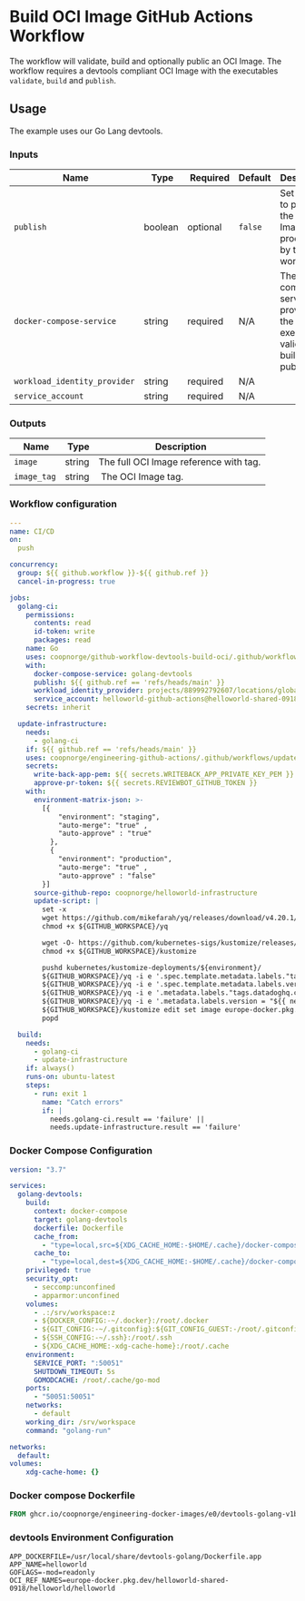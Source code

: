 # Build OCI Image GitHub Actions Workflow

The workflow will validate, build and optionally public an OCI Image. The
workflow requires a devtools compliant OCI Image with the executables
`validate`, `build` and `publish`.

## Usage

The example uses our Go Lang devtools.

### Inputs

| Name                         | Type    | Required | Default | Description |
|------------------------------|---------|----------|---------|-------------|
| `publish`                    | boolean | optional | `false` | Set to true to publish the OCI Image produced by this workflow. |
| `docker-compose-service`     | string  | required | N/A     | The docker compose service providing the CI executables validate, build and publish.                     |
| `workload_identity_provider` | string  | required | N/A     | |
| `service_account`            | string  | required | N/A     | |

### Outputs

| Name        | Type   | Description                            |
|-------------|--------|----------------------------------------|
| `image`     | string | The full OCI Image reference with tag. |
| `image_tag` | string | The OCI Image tag.                     |

### Workflow configuration

```yaml title=".github/workflows/cicd.yaml"
---
name: CI/CD
on:
  push

concurrency:
  group: ${{ github.workflow }}-${{ github.ref }}
  cancel-in-progress: true

jobs:
  golang-ci:
    permissions:
      contents: read
      id-token: write
      packages: read
    name: Go
    uses: coopnorge/github-workflow-devtools-build-oci/.github/workflows/oci-ci.yaml@v1
    with:
      docker-compose-service: golang-devtools
      publish: ${{ github.ref == 'refs/heads/main' }}
      workload_identity_provider: projects/889992792607/locations/global/workloadIdentityPools/github-actions/providers/github-actions-provider
      service_account: helloworld-github-actions@helloworld-shared-0918.iam.gserviceaccount.com
    secrets: inherit

  update-infrastructure:
    needs:
      - golang-ci
    if: ${{ github.ref == 'refs/heads/main' }}
    uses: coopnorge/engineering-github-actions/.github/workflows/update-infrastructure-repo.yaml@main
    secrets:
      write-back-app-pem: ${{ secrets.WRITEBACK_APP_PRIVATE_KEY_PEM }}
      approve-pr-token: ${{ secrets.REVIEWBOT_GITHUB_TOKEN }}
    with:
      environment-matrix-json: >-
        [{
            "environment": "staging",
            "auto-merge": "true" ,
            "auto-approve" : "true"
          },
          {
            "environment": "production",
            "auto-merge": "true" ,
            "auto-approve" : "false"
        }]
      source-github-repo: coopnorge/helloworld-infrastructure
      update-script: |
        set -x
        wget https://github.com/mikefarah/yq/releases/download/v4.20.1/yq_linux_amd64 -O ${GITHUB_WORKSPACE}/yq
        chmod +x ${GITHUB_WORKSPACE}/yq

        wget -O- https://github.com/kubernetes-sigs/kustomize/releases/download/kustomize%2Fv4.5.2/kustomize_v4.5.2_linux_amd64.tar.gz | tar -C ${GITHUB_WORKSPACE} -zxvf -
        chmod +x ${GITHUB_WORKSPACE}/kustomize

        pushd kubernetes/kustomize-deployments/${environment}/
        ${GITHUB_WORKSPACE}/yq -i e '.spec.template.metadata.labels."tags.datadoghq.com/version" = "${{ needs.golang-ci.outputs.image_tag }}"' deployment.yaml
        ${GITHUB_WORKSPACE}/yq -i e '.spec.template.metadata.labels.version = "${{ needs.golang-ci.outputs.image_tag }}"' deployment.yaml
        ${GITHUB_WORKSPACE}/yq -i e '.metadata.labels."tags.datadoghq.com/version" = "${{ needs.golang-ci.outputs.image_tag }}"' deployment.yaml
        ${GITHUB_WORKSPACE}/yq -i e '.metadata.labels.version = "${{ needs.golang-ci.outputs.image_tag }}"' deployment.yaml
        ${GITHUB_WORKSPACE}/kustomize edit set image europe-docker.pkg.dev/helloworld-shared-0918/helloworld/helloworld="${{ needs.golang-ci.outputs.image }}"
        popd

  build:
    needs:
      - golang-ci
      - update-infrastructure
    if: always()
    runs-on: ubuntu-latest
    steps:
      - run: exit 1
        name: "Catch errors"
        if: |
          needs.golang-ci.result == 'failure' ||
          needs.update-infrastructure.result == 'failure'
```

### Docker Compose Configuration

```yaml title="docker-compose.yaml"
version: "3.7"

services:
  golang-devtools:
    build:
      context: docker-compose
      target: golang-devtools
      dockerfile: Dockerfile
      cache_from:
        - "type=local,src=${XDG_CACHE_HOME:-$HOME/.cache}/docker-compose,ignore-error=true"
      cache_to:
        - "type=local,dest=${XDG_CACHE_HOME:-$HOME/.cache}/docker-compose"
    privileged: true
    security_opt:
      - seccomp:unconfined
      - apparmor:unconfined
    volumes:
      - .:/srv/workspace:z
      - ${DOCKER_CONFIG:-~/.docker}:/root/.docker
      - ${GIT_CONFIG:-~/.gitconfig}:${GIT_CONFIG_GUEST:-/root/.gitconfig}
      - ${SSH_CONFIG:-~/.ssh}:/root/.ssh
      - ${XDG_CACHE_HOME:-xdg-cache-home}:/root/.cache
    environment:
      SERVICE_PORT: ":50051"
      SHUTDOWN_TIMEOUT: 5s
      GOMODCACHE: /root/.cache/go-mod
    ports:
      - "50051:50051"
    networks:
      - default
    working_dir: /srv/workspace
    command: "golang-run"

networks:
  default:
volumes:
    xdg-cache-home: {}
```

### Docker compose Dockerfile

```Dockerfile title="docker-compose/Dockerfile"
FROM ghcr.io/coopnorge/engineering-docker-images/e0/devtools-golang-v1beta1:latest@sha256:07d1f3058917c93ed51a2d8bc3bfefe6008e5132282b259327462127d781f2ba AS golang-devtools
```

### devtools Environment Configuration

```shell title="devtools.env"
APP_DOCKERFILE=/usr/local/share/devtools-golang/Dockerfile.app
APP_NAME=helloworld
GOFLAGS=-mod=readonly
OCI_REF_NAMES=europe-docker.pkg.dev/helloworld-shared-0918/helloworld/helloworld
```
